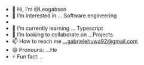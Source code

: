 - 👋 Hi, I’m @Leogabson
- 👀 I’m interested in ... Software engineering 
- 
- 🌱 I’m currently learning ... Typescript 
- 💞️ I’m looking to collaborate on ...Projects
- 📫 How to reach me ...gabrielehuwa92@gmail.com 
- 😄 Pronouns: ...He
- ⚡ Fun fact: ..

